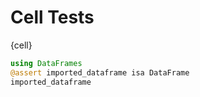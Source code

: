 # Cell Tests

{cell}
```julia
using DataFrames
@assert imported_dataframe isa DataFrame
imported_dataframe
```
